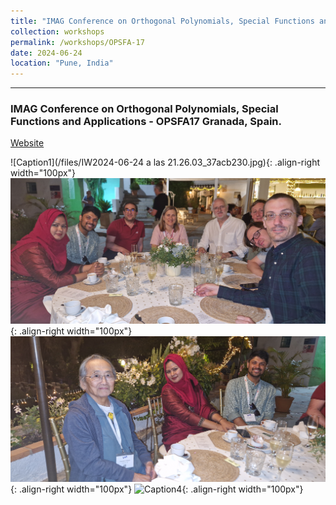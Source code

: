 ```yaml
---
title: "IMAG Conference on Orthogonal Polynomials, Special Functions and Applications - OPSFA17"
collection: workshops
permalink: /workshops/OPSFA-17
date: 2024-06-24
location: "Pune, India"
---
```


---

### IMAG Conference on Orthogonal Polynomials, Special Functions and Applications - OPSFA17 Granada, Spain.

[Website](https://opsfa17.com/)

![Caption1](/files/IW2024-06-24 a las 21.26.03_37acb230.jpg){: .align-right width="100px"}
![Caption2](/files/20240626_230832.jpg){: .align-right width="100px"}
![Caption3](/files/20240626_230841.jpg){: .align-right width="100px"}
![Caption4](/files/IMAG_OPSFA1.jpg){: .align-right width="100px"}



